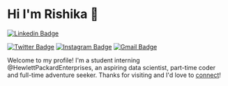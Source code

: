 # Hi I'm Rishika 👋
[![Linkedin Badge](https://img.shields.io/badge/-jlim-blue?style=flat&logo=Linkedin&logoColor=white&link=https://www.linkedin.com/in/rishika-dwarak/)](https://www.linkedin.com/in/rishika-dwarak/)
<!-- [![Medium Badge](https://img.shields.io/badge/-@__jessicalim-000000?style=flat&labelColor=000000&logo=Medium&link=https://medium.com/@_jessicalim)](https://medium.com/@_jessicalim)
[![Website Badge](https://img.shields.io/badge/-jessicalim.me-47CCCC?style=flat&logo=Google-Chrome&logoColor=white&link=https://jessicalim.me)](https://jessicalim.me) -->
[![Twitter Badge](https://img.shields.io/badge/-@__jesslim-1ca0f1?style=flat&labelColor=1ca0f1&logo=twitter&logoColor=white&link=https://twitter.com/_jesslim)](https://twitter.com/_jesslim)
[![Instagram Badge](https://img.shields.io/badge/-@jlim__slam-purple?style=flat&logo=instagram&logoColor=white&link=https://instagram.com/rishika.dwarak/)](https://instagram.com/rishika.dwarak)
[![Gmail Badge](https://img.shields.io/badge/-jessicalim813-c14438?style=flat&logo=Gmail&logoColor=white&link=mailto:rishikatd@gmail.com)](mailto:rishikatd@gmail.com)

Welcome to my profile! I'm a student interning @HewlettPackardEnterprises, an aspiring data scientist, part-time coder and full-time adventure seeker. Thanks for visiting and I'd love to [connect](https://www.linkedin.com/in/rishika-dwarak/)!

<!--
**rishikadwarak/rishikadwarak** is a ✨ _special_ ✨ repository because its `README.md` (this file) appears on your GitHub profile.

Here are some ideas to get you started:

- 🔭 I’m currently working on ...
- 🌱 I’m currently learning ...
- 👯 I’m looking to collaborate on ...
- 🤔 I’m looking for help with ...
- 💬 Ask me about ...
- 📫 How to reach me: ...
- 😄 Pronouns: ...
- ⚡ Fun fact: ...
-->
